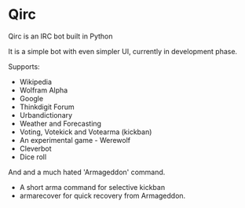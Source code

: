 Qirc
====

Qirc is an IRC bot built in Python

It is a simple bot with even simpler UI, currently in development phase.

Supports:
* Wikipedia
* Wolfram Alpha
* Google
* Thinkdigit Forum
* Urbandictionary
* Weather and Forecasting
* Voting, Votekick and Votearma (kickban)
* An experimental game - Werewolf 
* Cleverbot
* Dice roll

And and a much hated 'Armageddon' command.
* A short arma command for selective kickban
* armarecover for quick recovery from Armageddon.